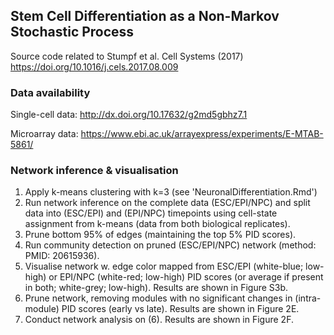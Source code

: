 
## Stem Cell Differentiation as a Non-Markov Stochastic Process

Source code related to Stumpf et al. Cell Systems (2017) https://doi.org/10.1016/j.cels.2017.08.009


### Data availability

Single-cell data: http://dx.doi.org/10.17632/g2md5gbhz7.1

Microarray data: https://www.ebi.ac.uk/arrayexpress/experiments/E-MTAB-5861/


### Network inference & visualisation

1) Apply k-means clustering with k=3 (see 'NeuronalDifferentiation.Rmd')
2) Run network inference on the complete data (ESC/EPI/NPC) and split data into (ESC/EPI) and (EPI/NPC) timepoints using cell-state assignment from k-means (data from both biological replicates).
3) Prune bottom 95% of edges (maintaining the top 5% PID scores).
4) Run community detection on pruned (ESC/EPI/NPC) network (method: PMID: 20615936).
5) Visualise network w. edge color mapped from ESC/EPI (white-blue; low-high) or EPI/NPC (white-red; low-high) PID scores (or average if present in both; white-grey; low-high). Results are shown in Figure S3b.
6) Prune network, removing modules with no significant changes in (intra-module) PID scores (early vs late). Results are shown in Figure 2E.
7) Conduct network analysis on (6). Results are shown in Figure 2F.
